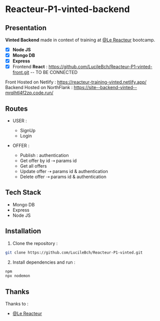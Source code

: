 # Reacteur-P1-vinted-backend

## Presentation

**Vinted Backend** made in context of training at [@Le Reacteur](https://github.com/lereacteur) bootcamp.

- [x] **Node JS**
- [x] **Mongo DB**
- [x] **Express**
- [x] Frontend **React** : https://github.com/LucileBch/Reacteur-P1-vinted-front.git -- TO BE CONNECTED

Front Hosted on Netlify : https://reacteur-training-vinted.netlify.app/
Backend Hosted on NorthFlank : https://site--backend-vinted--mrqlhtl4f2zp.code.run/

## Routes

- USER :

  - SignUp
  - Login

- OFFER :
  - Publish : authentication
  - Get offer by id ⇢ params id
  - Get all offers
  - Update offer ⇢ params id & authentication
  - Delete offer ⇢ params id & authentication

## Tech Stack

- Mongo DB
- Express
- Node JS

## Installation

1. Clone the repository :

```bash
git clone https://github.com/LucileBch/Reacteur-P1-vinted.git
```

2. Install dependencies and run :

```bash
npm
npx nodemon
```

## Thanks

Thanks to :

- [@Le Reacteur](https://github.com/lereacteur)
